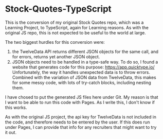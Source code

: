 # Stock-Quotes-TypeScript

This is the conversion of my original Stock Quotes repo, which was a Learning Project, 
to TypeScript, again for Learning reasons. As with the original JS repo, this is not
expected to be useful to the world at large.

The two biggest hurdles for this conversion were:
1) the TwelveData API returns different JSON objects for the same call,
and for errors, returns yet another JSON object.
2) JSON objects need to be handled in a type-safe way. To do so, I found
a website that generates code for this purpose: 
https://app.quicktype.io/
Unfortunately, the way it handles unexpected data is to throw errors.
Combined with the variation of JSON data from TwelveData, this makes
for some messy code, with lots of try-catch blocks, including nesting them.

I have chosed to put the generated JS files here under Git. My reason is that
I want to be able to run this code with Pages. As I write this, I don't know if this works.

As with the original JS project, the api key for TwelveData is not included in the code,
and therefore needs to be entered by the user. If this does run under Pages,
I can provide that info for any recruiters that might want to try it out.
